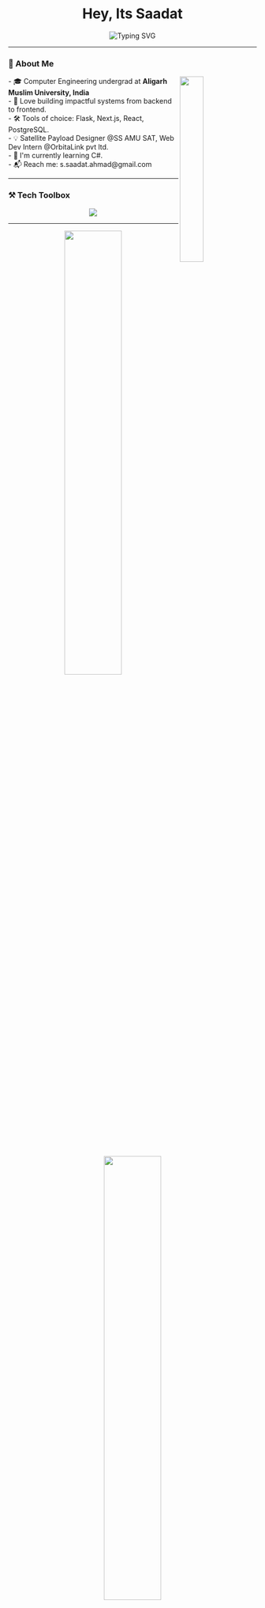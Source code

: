 <h1 align="center">Hey, Its Saadat</h1>
<p align="center">
  <img src="https://readme-typing-svg.demolab.com?font=Fira+Code&pause=1000&center=true&vCenter=true&width=435&lines=Software+Developer+%7C+System+Builder;Flask+%7C+React+%7C+Next.js+%7C+PostgreSQL;Always+learning+%7C+Always+building!" alt="Typing SVG"/>
</p>

---

### 🧠 About Me
<img src="https://media3.giphy.com/media/v1.Y2lkPTc5MGI3NjExcGNjNmdyZDFvenFoZ3FscWk1cWQzYXQwOXRiMjdkaTl3bzRqencyNyZlcD12MV9pbnRlcm5hbF9naWZfYnlfaWQmY3Q9Zw/iIqmM5tTjmpOB9mpbn/giphy.gif" width="31%"  align="right"/>
- 🎓 Computer Engineering undergrad at <b>Aligarh Muslim University, India</b><br>
- 🧪 Love building impactful systems from backend to frontend.<br>
- 🛠️ Tools of choice: Flask, Next.js, React, PostgreSQL.<br>
- 💡 Satellite Payload Designer @SS AMU SAT, Web Dev Intern @OrbitaLink pvt ltd. <br>
- 🔭 I'm currently learning C#. <br>
- 📬 Reach me: s.saadat.ahmad@gmail.com<br>

---

### ⚒️ Tech Toolbox

<p align="center">
  <img src="https://skillicons.dev/icons?i=c,cpp,cs,python,js,html,css,tailwind,react,nextjs,flask,postgres,sqlite,git,githubactions,docker,linux,raspberrypi" />
</p>

---


<p align="center">
<img src="https://github-readme-streak-stats.herokuapp.com/?user=saadat-ahmad&theme=tokyonight&hide_border=true" width="48%"/>
  <img src="https://github-readme-stats.vercel.app/api?username=saadat-ahmad&show_icons=true&theme=tokyonight&hide_border=true" width="48%"/>
  </p>

---

### 📬 Connect With Me

<p align="center">
  <a href="mailto:s.saadat.ahmad@gmail.com">
    <img src="https://img.shields.io/badge/Email-D14836?style=for-the-badge&logo=gmail&logoColor=white" />
  </a>
  <a href="https://www.linkedin.com/in/syedsaadatahmad/">
    <img src="https://img.shields.io/badge/LinkedIn-0077B5?style=for-the-badge&logo=linkedin&logoColor=white" />
  </a>
  <a href="https://saadatahmad.vercel.app">
    <img src="https://img.shields.io/badge/Portfolio-8A2BE2?style=for-the-badge" />
  </a>
</p>

---

⭐ *Thanks for visiting! Let's build the future together.*
